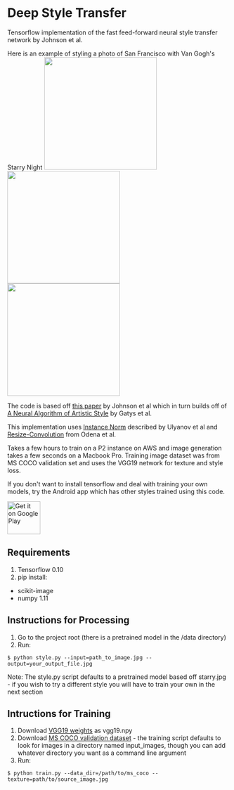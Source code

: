 # Deep Style Transfer
Tensorflow implementation of the fast feed-forward neural style transfer network by Johnson et al.

Here is an example of styling a photo of San Francisco with Van Gogh's Starry Night
<img src='https://github.com/albertlai/deep-style-transfer/raw/master/data/sf.jpg' height=256/>
<img src='https://github.com/albertlai/deep-style-transfer/raw/master/data/starry.jpg' height=256/>
<img src='https://github.com/albertlai/deep-style-transfer/raw/master/data/styled.jpg' height=256/>

The code is based off [this paper](http://cs.stanford.edu/people/jcjohns/eccv16/) by Johnson et al which in turn builds
off of [A Neural Algorithm of Artistic Style](https://arxiv.org/abs/1508.06576) by Gatys et al.

This implementation uses [Instance Norm](https://arxiv.org/abs/1607.08022) described by Ulyanov et al and 
[Resize-Convolution](http://distill.pub/2016/deconv-checkerboard/) from Odena et al.

Takes a few hours to train on a P2 instance on AWS and image generation takes a few seconds on a Macbook Pro. Training image dataset was from MS COCO validation set and uses the VGG19 network for texture and style loss.

If you don't want to install tensorflow and deal with training your own models, try the Android app which has other styles trained using this code.

<a href='https://play.google.com/store/apps/details?id=com.shiftingbit.swapstyle&pcampaignid=MKT-Other-global-all-co-prtnr-py-PartBadge-Mar2515-1'><img alt='Get it on Google Play' height='75px' src='https://play.google.com/intl/en_us/badges/images/generic/en_badge_web_generic.png'/></a>

## Requirements
1. Tensorflow 0.10
2. pip install:
  * scikit-image
  * numpy 1.11 

## Instructions for Processing
1. Go to the project root (there is a pretrained model in the /data directory)
2. Run:
```
$ python style.py --input=path_to_image.jpg --output=your_output_file.jpg
```
Note: The style.py script defaults to a pretrained model based off starry.jpg - if you wish to try a different style you will have to train your own in the next section

## Intructions for Training
1. Download [VGG19 weights](https://mega.nz/#!xZ8glS6J!MAnE91ND_WyfZ_8mvkuSa2YcA7q-1ehfSm-Q1fxOvvs) as vgg19.npy
2. Download [MS COCO validation dataset](http://mscoco.org/dataset/#download) - the training script defaults to look for images in a directory named input_images, though you can add whatever directory you want as a command line argument
3. Run:
```
$ python train.py --data_dir=/path/to/ms_coco --texture=path/to/source_image.jpg
```


